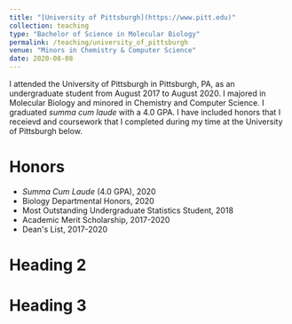 ```yaml
---
title: "[University of Pittsburgh](https://www.pitt.edu)"
collection: teaching
type: "Bachelor of Science in Molecular Biology"
permalink: /teaching/university_of_pittsburgh
venue: "Minors in Chemistry & Computer Science"
date: 2020-08-08
---
```


I attended the University of Pittsburgh in Pittsburgh, PA, as an undergraduate student from August 2017 to August 2020. I majored in Molecular Biology and minored in Chemistry and Computer Science. I graduated *summa cum laude* with a 4.0 GPA. I have included honors that I receievd and coursework that I completed during my time at the University of Pittsburgh below.

Honors
======
- *Summa Cum Laude* (4.0 GPA), 2020
- Biology Departmental Honors, 2020
- Most Outstanding Undergraduate Statistics Student, 2018
- Academic Merit Scholarship, 2017-2020
- Dean's List, 2017-2020

Heading 2
======

Heading 3
======
